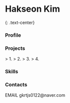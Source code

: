 # Hakseon Kim
{: .text-center}

<h3> Profile </h3>





<h3> Projects </h3>
> 1.
> 2.
> 3.
> 4.


<h3> Skills </h3>




<h3> Contacts </h3>
EMAIL   gkrtjs0122@naver.com
